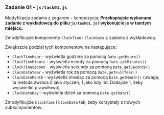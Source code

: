 ### Zadanie 01 - `js/task01.js`
Modyfikacja zadania z zegarem - kompozycja: **Przekopiujcie wykonane zadanie z wykładowcą do pliku `js/task01.js` i wykonujcie je w tamtym miejscu.**


Zmodyfikujcie komponenty `ClockTime` i `ClockDate` z zadania z wykładowcą.

Zwiększcie podział tych komponentów na następujące:

- `ClockTimeHour` - wyświetla godzinę za pomocą `Date.getHours()`
- `ClockTimeMinute` - wyświetla minuty za pomocą `Date.getMinutes()`
- `ClockTimeSecond` - wyświetla sekundy za pomocą `Date.getSeconds()`
- `ClockDateYear` - wyświetla rok za pomocą `Date.getFullYear()`
- `ClockDateMonth` - wyświetla miesiąc za pomocą `Date.getMonth()` (uwaga, ta metoda zwraca 0 jako styczeń, 1 jako luty itd. Dodajcie 1, żeby wyświetlić prawidłowo)
- `ClockDateDay` - wyświetla dzień za pomocą `Date.getDate()`

Zmodyfikujcie `ClockTime` i `ClockDate` tak, żeby korzystały z nowych subkomponentów.

